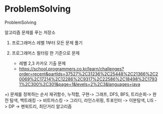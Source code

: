 # ProblemSolving

ProblemSolving

알고리즘 문제를 푸는 저장소

1. 프로그래머스 레벨 1부터 모든 문제 풀기

2. 프로그래머스 필터링 한 기준으로 문제
   - 레벨 2,3 카카오 기출 문제
   - https://school.programmers.co.kr/learn/challenges?order=recent&partIds=37527%2C31236%2C25448%2C21366%2C20069%2C17214%2C12286%2C9317%2C22586%2C18498%2C17931%2C300%2C301&page=1&levels=2%2C3&languages=java

+) 문제를 정복하는 순서 재귀함수, 누적합, 구현-> 그래프, DFS, BFS, 트리순회-> 완전 탐색, 백트래킹 -> 비트마스킹 -> 그리디, 라인스위핑, 투포인터 -> 이분탐색, LIS -> DP -> 펜윅트리, 최단거리 알고리즘
